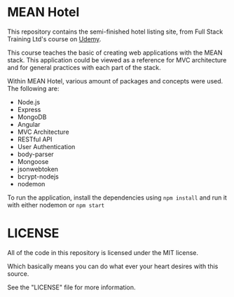 # MEAN Hotel

This repository contains the semi-finished hotel listing site, from Full Stack Training Ltd's course on [Udemy](https://www.udemy.com/the-complete-javascript-developer-mean-stack-zero-to-hero). 

This course teaches the basic of creating web applications with the MEAN stack. This application could be viewed as a reference for MVC architecture and for general practices with each part of the stack.

Within MEAN Hotel, various amount of packages and concepts were used. The following are: 

- Node.js
- Express
- MongoDB
- Angular
- MVC Architecture
- RESTful API
- User Authentication
- body-parser
- Mongoose
- jsonwebtoken
- bcrypt-nodejs
- nodemon

To run the application, install the dependencies using `npm install` and run it with either nodemon or `npm start`

# LICENSE

All of the code in this repository is licensed under the MIT license.

Which basically means you can do what ever your heart desires with this source.

See the "LICENSE" file for more information.
